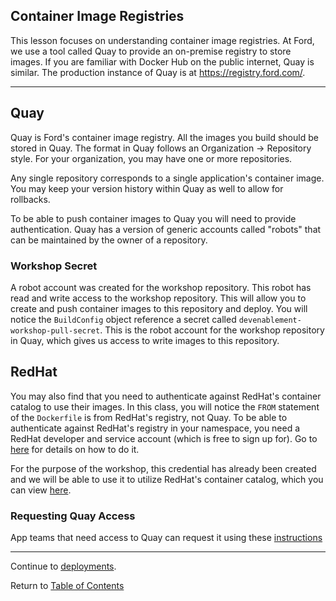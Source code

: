 ## Container Image Registries

This lesson focuses on understanding container image registries. At Ford, we use a tool called Quay to provide an on-premise registry to store images. If you are familiar with Docker Hub on the public internet, Quay is similar. The production instance of Quay is at https://registry.ford.com/.

---

## Quay

Quay is Ford's container image registry. All the images you build should be stored in Quay. The format in Quay follows an Organization → Repository style. For your organization, you may have one or more repositories.

Any single repository corresponds to a single application's container image. You may keep your version history within Quay as well to allow for rollbacks.

To be able to push container images to Quay you will need to provide authentication. Quay has a version of generic accounts called "robots" that can be maintained by the owner of a repository.

<!-- You can see [this page]() on the dev guide for how to create and use robot's in Quay. -->

### Workshop Secret

A robot account was created for the workshop repository. This robot has read and write access to the workshop repository. This will allow you to create and push container images to this repository and deploy. You will notice the `BuildConfig` object reference a secret called `devenablement-workshop-pull-secret`. This is the robot account for the workshop repository in Quay, which gives us access to write images to this repository.

## RedHat

You may also find that you need to authenticate against RedHat's container catalog to use their images. In this class, you will notice the `FROM` statement of the `Dockerfile` is from RedHat's registry, not Quay. To be able to authenticate against RedHat's registry in your namespace, you need a RedHat developer and service account (which is free to sign up for). Go to [here](./RedhatSvrAcct.md) for details on how to do it.

For the purpose of the workshop, this credential has already been created and we will be able to use it to utilize RedHat's container catalog, which you can view [here](https://registry.redhat.io).

### Requesting Quay Access

App teams that need access to Quay can request it using these [instructions](https://github.ford.com/Containers/k8s-platform/blob/master/Day2/CaaS_Applications/User_docs/CaaS_Platform_Onboarding.md#quay-on-boarding.)

---

Continue to [deployments](./10-deployment.md).

Return to [Table of Contents](../README.md#agenda)
